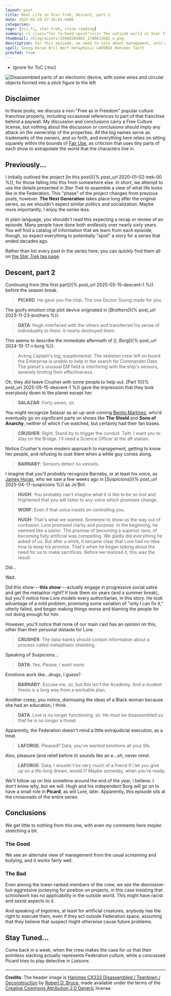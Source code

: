 ```yaml
---
layout: post
title: Real Life in Star Trek, Descent, part 2
date: 2025-05-29 17:16:01-0400
categories:
tags: [sci-fi, star-trek, close-reading]
summary: <i class="far fa-hand-spock"></i> The outside world in Star Trek
thumbnail: /blog/assets/19980204002_1786623682_o.png
description: For this episode, we need to talk about management, anti-academic ideas, and bigotry, in a largely nothing episode.
spell: Soong Horan Bril Worf metaphasic LAFORGE Hanimex Taitt
proofed: true
---
```


* Ignore for ToC
{:toc}

![Disassembled parts of an electronic device, with some wires and circular objects formed into a stick figure to the left](/blog/assets/19980204002_1786623682_o.png "Probably not Lore")

## Disclaimer

In these posts, we discuss a non-"Free as in Freedom" popular culture franchise property, including occasional references to part of that franchise behind a paywall.  My discussion and conclusions carry a Free Culture license, but nothing about the discussion or conclusions should imply any attack on the ownership of the properties.  All the big names serve as trademarks of the owners, and so forth, and everything here relies on sitting squarely within the bounds of [Fair Use](https://en.wikipedia.org/wiki/Fair_use), as criticism that uses tiny parts of each show to extrapolate the world that the characters live in.

## Previously...

I initially outlined the project [in this post]({% post_url 2020-01-02-trek-00 %}), for those falling into this from somewhere else.  In short, we attempt to use the details presented in *Star Trek* to assemble a view of what life looks like in the Federation.  This "phase" of the project changes from previous posts, however.  **The Next Generation** takes place long after the original series, so we shouldn't expect similar politics and socialization.  Maybe more importantly, I enjoy the series less.

In plain language, you shouldn't read this expecting a recap or review of an episode.  Many people have done both endlessly over nearly sixty years.  You *will* find a catalog of information that we learn from each episode, though, so expect everything to potentially "spoil" a story for a series that ended decades ago.

Rather than list every post in the series here, you can quickly find them all on [the *Star Trek* tag page](/blog/tag/star-trek/).

## Descent, part 2

Continuing from [the first part]({% post_url 2025-05-15-descent-1 %}) before the season break.

 > **PICARD**: He gave you the chip. The one Doctor Soong made for you.

The goofy emotion chip plot device originated in [*Brothers*]({% post_url 2023-11-23-brothers %}).

 > **DATA**: Hugh interfaced with the others and transferred his sense of individuality to them. It nearly destroyed them.

This seems to describe the immediate aftermath of [*I, Borg*]({% post_url 2024-10-17-i-borg %}).

 > Acting Captain's log, supplemental. The skeleton crew left on board the Enterprise is unable to help in the search for Commander Data. The planet's unusual EM field is interfering with the ship's sensors, severely limiting their effectiveness.

Oh, they *did* leave Crusher with some people to help out.  [Part 1]({% post_url 2025-05-15-descent-1 %}) gave the impression that they took everybody down to the planet except her.

 > **SALAZAR**: Forty seven, sir.

You might recognize Salazar as an up-and-coming [Benito Martinez](https://en.wikipedia.org/wiki/Benito_Martinez_%28actor%29), who'd eventually go on significant parts on shows like **The Shield** and **Sons of Anarchy**, neither of which I've watched, but certainly had their fan bases.

 > **CRUSHER**: Right. Stand by to trigger the conduit. Taitt. I want you to stay on the Bridge. I'll need a Science Officer at the aft station.

Notice Crusher's more modern approach to management, getting to know her people, and refusing to oust them when a white guy comes along.

 > **BARNABY**: Sensors detect no vessels.

I imagine that you'll *probably* recognize Barnaby, or at least his voice, as [James Horan](https://en.wikipedia.org/wiki/James_Horan_%28actor%29), who we saw a few weeks ago in [*Suspicions*]({% post_url 2025-04-17-suspicions %}) as Jo'Bril.

 > **HUGH**: You probably can't imagine what it is like to be so lost and frightened that you will listen to any voice which promises change.
 >
 > **WORF**: Even if that voice insists on controlling you.
 >
 > **HUGH**: That's what we wanted. Someone to show us the way out of confusion. Lore promised clarity and purpose. In the beginning, he seemed like a savior. The promise of becoming a superior race, of becoming fully artificial was compelling. We gladly did everything he asked of us. But after a while, it became clear that Lore had no idea how to keep his promise. That's when he began talking about the need for us to make sacrifices. Before we realized it, this was the result.

Did...

Wait.

Did this show---**this show**---actually engage in progressive social satire and get the metaphor right?  It took them six years (and a summer break), but you'll notice how Lore models every authoritarian, in this story.  He took advantage of a mild problem, promising some variation of "only I can fix it," utterly failed, and began making things worse and blaming the people for not doing enough for him.

However, you'll notice that none of our main cast has an *opinion* on this, other than their personal distaste for Lore.

 > **CRUSHER**: The data-banks should contain information about a process called metaphasic shielding.

Speaking of *Suspicions*...

 > **DATA**: Yes. Please, I want more.

Emotions work like...drugs, I guess?

 > **BARNABY**: Excuse me, sir, but this isn't the Academy. And a student thesis is a long way from a workable plan.

Another creep, you notice, dismissing the ideas of a Black woman because she had an education, I think.

 > **DATA**: Lore is no longer functioning, sir. He must be disassembled so that he is no longer a threat.

Apparently, the Federation doesn't mind a little extrajudicial execution, as a treat.

 > **LAFORGE**: Pleased? Data, you've wanted emotions all your life.

Also, pleasure (and relief before it) sounds like an e...oh, never mind.

 > **LAFORGE**: Data, I wouldn't be very much of a friend if I let you give up on a life-long dream, would I? Maybe someday, when you're ready.

We'll follow up on *this* sometime around the end of the year, I believe.  I don't know why, but we will.  Hugh and his independent Borg will go on to have a small role in **Picard**, as will Lore, later.  Apparently, this episode sits at the crossroads of the entire series.

## Conclusions

We get little to nothing from this one, with even my comments here *maybe* stretching a bit.

### The Good

We see an alternate view of management from the usual screaming and bullying, and it works fairly well.

### The Bad

Even among the lower-ranked members of the crew, we see the dismissive-but-aggressive jockeying for position on projects, in this case insisting that schoolwork has no applicability in the outside world.  This might have racist and sexist aspects to it.

And speaking of bigotries, at least for artificial creatures, anybody has the right to execute them, even if they act outside Federation space, assuming that they believe that suspect might otherwise cause future problems.

## Stay Tuned...

Come back in a week, when the crew makes the case for us that their pointless slacking actually represents Federation culture, while a concussed Picard tries to play detective in *Liaisons*.

#### <i class="far fa-hand-spock"></i>

* * *

**Credits**: The header image is [Hanimex CX333 Disassembled / Teardown / Deconstruction](https://www.flickr.com/photos/9322498@N03/19980204002) by [Robert D. Bruce](https://www.flickr.com/photos/stockrdb/), made available under the terms of the [Creative Commons Attribution 2.0 Generic](https://creativecommons.org/licenses/by/2.0/) license.
